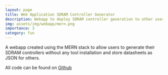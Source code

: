 ```yaml
---
layout: page
title: Web Application SDRAM Controller Generator
description: Webapp to deploy SDRAM controller generation to other users using the MERN stack
img: assets/img/webapp/mern.png
importance: 3
category: fun
---
```


A webapp created using the MERN stack to allow users to generate their SDRAM controllers without any tool installation and store datasheets as JSON for others.

All code can be found on [Github](https://github.com/gmejiamtz/sdram_controller_generator_webapp)
